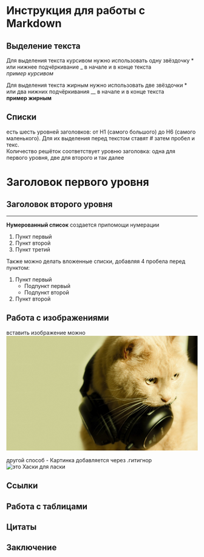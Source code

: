 # Инструкция для работы с Markdown

## Выделение текста

Для выделения текста курсивом нужно использовать одну звёздочку * или нижнее подчёркивание _ в начале и в конце текста  
*пример курсивом*  

Для выделения текста жирным нужно использовать две звёздочки * или два нижних подчёркивания __ в начале и в конце текста  
**пример жирным**

## Списки

есть шесть уровней заголовков: от H1 (самого большого) до H6 (самого маленького). Для их выделения перед текстом ставят *#* затем пробел и текс.   
Количество решёток соответствует уровню заголовка: одна для первого уровня, две для второго и так далее

# Заголовок первого уровня

## Заголовок второго уровня
---------

**Нумерованный список** создается припомощи нумерации

1. Пункт первый
2. Пункт второй
3. Пункт третий

Также можно делать вложенные списки, добавляя 4 пробела перед пунктом:

1. Пункт первый
    - Подпункт первый
    - Подпункт второй
2. Пункт второй

## Работа с изображениями

вставить изображение можно 
<img src= "./cat.jpg">

 другой способ - Картинка добавляется через .гитигнор  
![это Хаски для ласки](Khaski.jpg)

## Ссылки

## Работа с таблицами

## Цитаты

## Заключение

